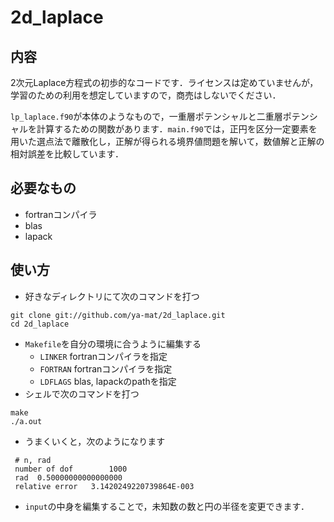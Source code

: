 # 2d_laplace

## 内容

2次元Laplace方程式の初歩的なコードです．ライセンスは定めていませんが，学習のための利用を想定していますので，商売はしないでください．

`lp_laplace.f90`が本体のようなもので，一重層ポテンシャルと二重層ポテンシャルを計算するための関数があります．`main.f90`では，正円を区分一定要素を用いた選点法で離散化し，正解が得られる境界値問題を解いて，数値解と正解の相対誤差を比較しています．

## 必要なもの
- fortranコンパイラ
- blas
- lapack

## 使い方
- 好きなディレクトリにて次のコマンドを打つ
```
git clone git://github.com/ya-mat/2d_laplace.git
cd 2d_laplace
```
- `Makefile`を自分の環境に合うように編集する
    - `LINKER` fortranコンパイラを指定
    - `FORTRAN` fortranコンパイラを指定
    - `LDFLAGS` blas, lapackのpathを指定
- シェルで次のコマンドを打つ
```
make
./a.out
```
- うまくいくと，次のようになります
```
 # n, rad
 number of dof        1000
 rad  0.50000000000000000     
 relative error   3.1420249220739864E-003
```
- `input`の中身を編集することで，未知数の数と円の半径を変更できます．
